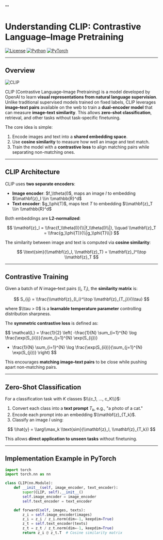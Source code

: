 ""
# Understanding CLIP: Contrastive Language–Image Pretraining

[![License](https://img.shields.io/badge/License-Apache_2.0-blue.svg)](https://opensource.org/licenses/Apache-2.0) [![Python](https://img.shields.io/badge/Python-3.8+-3776AB.svg?logo=python&logoColor=white)](https://www.python.org/) [![PyTorch](https://img.shields.io/badge/PyTorch-2.1.0-EE4C2C.svg)](https://pytorch.org/)

---

## Overview

![CLIP](https://raw.githubusercontent.com/openai/CLIP/main/CLIP.png)

CLIP (Contrastive Language–Image Pretraining) is a model developed by OpenAI to learn **visual representations from natural language supervision**. Unlike traditional supervised models trained on fixed labels, CLIP leverages **image–text pairs** available on the web to train a **dual-encoder model** that can measure **image–text similarity**. This allows **zero-shot classification**, retrieval, and other tasks without task-specific finetuning.

The core idea is simple:

1. Encode images and text into a **shared embedding space**.
2. Use **cosine similarity** to measure how well an image and text match.
3. Train the model with a **contrastive loss** to align matching pairs while separating non-matching ones.

---

## CLIP Architecture

CLIP uses **two separate encoders**:

- **Image encoder**: $f_\\theta(I)$, maps an image $I$ to embedding $\\mathbf{z}_I \\in \\mathbb{R}^d$
- **Text encoder**: $g_\\phi(T)$, maps text $T$ to embedding $\\mathbf{z}_T \\in \\mathbb{R}^d$

Both embeddings are **L2-normalized**:

$$
\\mathbf{z}_I = \\frac{f_\\theta(I)}{\\|f_\\theta(I)\\|}, \\quad
\\mathbf{z}_T = \\frac{g_\\phi(T)}{\\|g_\\phi(T)\\|}
$$

The similarity between image and text is computed via **cosine similarity**:

$$
\\text{sim}(\\mathbf{z}_I, \\mathbf{z}_T) = \\mathbf{z}_I^\\top \\mathbf{z}_T
$$

---

## Contrastive Training

Given a batch of $N$ image–text pairs $(I_i, T_i)$, the **similarity matrix** is:

$$
S_{ij} = \\frac{\\mathbf{z}_{I_i}^\\top \\mathbf{z}_{T_j}}{\\tau}
$$

where $\\tau > 0$ is a **learnable temperature parameter** controlling distribution sharpness.

The **symmetric contrastive loss** is defined as:

$$
\\mathcal{L} = \\frac{1}{2} \\left(
-\\frac{1}{N} \\sum_{i=1}^{N} \\log \\frac{\\exp(S_{ii})}{\\sum_{j=1}^{N} \\exp(S_{ij})} 
- \\frac{1}{N} \\sum_{i=1}^{N} \\log \\frac{\\exp(S_{ii})}{\\sum_{j=1}^{N} \\exp(S_{ji})}
\\right)
$$

This encourages **matching image–text pairs** to be close while pushing apart non-matching pairs.

---

## Zero-Shot Classification

For a classification task with $K$ classes $\\{c_1, ..., c_K\\}$:

1. Convert each class into a **text prompt** $T_k$, e.g., "a photo of a cat."
2. Encode each prompt into an embedding $\\mathbf{z}_{T_k}$.
3. Classify an image $I$ using:

$$
\\hat{y} = \\arg\\max_k \\text{sim}(\\mathbf{z}_I, \\mathbf{z}_{T_k})
$$

This allows **direct application to unseen tasks** without finetuning.

---

## Implementation Example in PyTorch

```python
import torch
import torch.nn as nn

class CLIP(nn.Module):
    def __init__(self, image_encoder, text_encoder):
        super(CLIP, self).__init__()
        self.image_encoder = image_encoder
        self.text_encoder = text_encoder

    def forward(self, images, texts):
        z_i = self.image_encoder(images)
        z_i = z_i / z_i.norm(dim=-1, keepdim=True)
        z_t = self.text_encoder(texts)
        z_t = z_t / z_t.norm(dim=-1, keepdim=True)
        return z_i @ z_t.T  # Cosine similarity matrix
